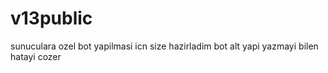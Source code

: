 # v13public
sunuculara ozel bot yapilmasi icn size hazirladim bot alt  yapi yazmayi bilen hatayi cozer
